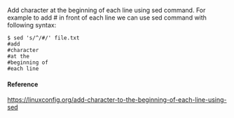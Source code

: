Add character at the beginning of each line using sed command. For example to add # in front of each line we can use sed command with following syntax:

```shell
$ sed 's/^/#/' file.txt
#add
#character
#at the
#beginning of
#each line
```



#### Reference

https://linuxconfig.org/add-character-to-the-beginning-of-each-line-using-sed
